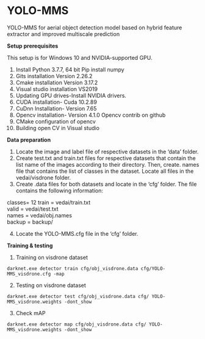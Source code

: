 # YOLO-MMS
YOLO-MMS for aerial object detection model based on hybrid feature extractor and improved multiscale prediction

**Setup prerequisites**

This setup is for Windows 10 and NVIDIA-supported GPU.
1.	Install Python 3.7.7, 64 bit
Pip install numpy
2.	Gits installation Version 2.26.2
3.	Cmake installation Version 3.17.2
4.	Visual studio installation VS2019
5.	Updating GPU drives-Install NVIDIA drivers.
6.	CUDA installation- Cuda 10.2.89
7.	CuDnn Installation- Version 7.65 
8.	Opencv installation- Version 4.1.0
Opencv contrib on github
9.	CMake configuration of opencv
10.	Building open CV in Visual studio

**Data preparation**
1.	Locate the image and label file of respective datasets in the ‘data’ folder.
2.	Create test.txt and train.txt files for respective datasets that contain the list name of the images according to their directory. Then, create. names file that contains the list of classes in the dataset. Locate all files in the vedai/visdrone folder.
3.	Create .data files for both datasets and locate in the ‘cfg’ folder. The file contains the following information:

classes= 12
train  = vedai/train.txt  
valid  = vedai/test.txt  
names = vedai/obj.names  
backup = backup/

4.	Locate the YOLO-MMS.cfg file in the ‘cfg’ folder.

**Training & testing**
1.	Training on visdrone dataset
```
darknet.exe detector train cfg/obj_visdrone.data cfg/YOLO-MMS_visdrone.cfg -map
```
2.	Testing on visdrone dataset
```
darknet.exe detector test cfg/obj_visdrone.data cfg/ YOLO-MMS_visdrone.weights -dont_show
```
3.	Check mAP
```
darknet.exe detector map cfg/obj_visdrone.data cfg/ YOLO-MMS_visdrone.weights -dont_show
```
